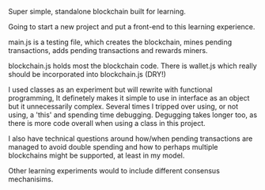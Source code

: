 Super simple, standalone blockchain built for learning.

Going to start a new project and put a front-end to this learning experience.


main.js is a testing file, which creates the blockchain, mines pending transactions, adds pending transactions and rewards miners.

blockchain.js holds most the blockchain code. There is wallet.js which really should be incorporated into blockchain.js (DRY!)

I used classes as an experiment but will rewrite with functional programming, It definetely makes it simple to use in interface as an object but it unnecessarily complex. Several times I tripped over using, or not using, a 'this' and spending time debugging. Degugging takes longer too, as there is more code overall when using a class in this project.

I also have technical questions around how/when pending transactions are managed to avoid double spending and how to perhaps multiple blockchains might be supported, at least in my model.

Other learning experiments would to include different consensus mechanisims.
